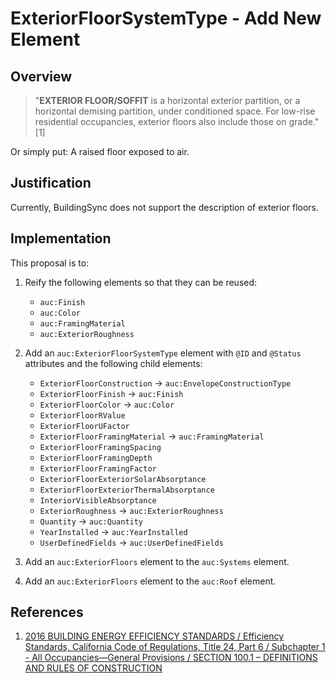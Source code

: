 # ExteriorFloorSystemType - Add New Element

## Overview

> "**EXTERIOR FLOOR/SOFFIT** is a horizontal exterior partition, or a horizontal demising partition, under conditioned space. For low-rise residential occupancies, exterior floors also include those on grade." [1]

Or simply put: A raised floor exposed to air.

## Justification

Currently, BuildingSync does not support the description of exterior floors.

## Implementation

This proposal is to:

1. Reify the following elements so that they can be reused:
   * `auc:Finish`
   * `auc:Color`
   * `auc:FramingMaterial`
   * `auc:ExteriorRoughness`

2. Add an `auc:ExteriorFloorSystemType` element with `@ID` and `@Status` attributes and the following child elements:
   * `ExteriorFloorConstruction` &rarr; `auc:EnvelopeConstructionType`
   * `ExteriorFloorFinish` &rarr; `auc:Finish`
   * `ExteriorFloorColor` &rarr; `auc:Color`
   * `ExteriorFloorRValue`
   * `ExteriorFloorUFactor`
   * `ExteriorFloorFramingMaterial` &rarr; `auc:FramingMaterial`
   * `ExteriorFloorFramingSpacing`
   * `ExteriorFloorFramingDepth`
   * `ExteriorFloorFramingFactor`
   * `ExteriorFloorExteriorSolarAbsorptance`
   * `ExteriorFloorExteriorThermalAbsorptance`
   * `InteriorVisibleAbsorptance`
   * `ExteriorRoughness` &rarr; `auc:ExteriorRoughness`
   * `Quantity` &rarr; `auc:Quantity`
   * `YearInstalled` &rarr; `auc:YearInstalled`
   * `UserDefinedFields` &rarr; `auc:UserDefinedFields`

3. Add an `auc:ExteriorFloors` element to the `auc:Systems` element.

4. Add an `auc:ExteriorFloors` element to the `auc:Roof` element.

## References

1. [2016 BUILDING ENERGY EFFICIENCY STANDARDS / Efficiency Standards, California Code of Regulations, Title 24, Part 6 / Subchapter 1 - All Occupancies—General Provisions / SECTION 100.1 – DEFINITIONS AND RULES OF CONSTRUCTION](https://energycodeace.com/site/custom/public/reference-ace-2016/index.html#!Documents/section1001definitionsandrulesofconstruction.htm)
